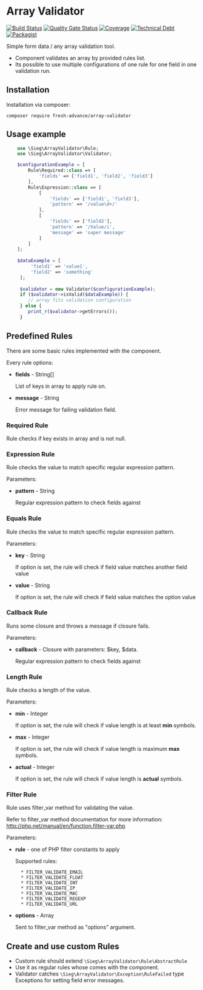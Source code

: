 # Array Validator

[![Build Status](https://travis-ci.com/Fresh-Advance/array-validator.svg?branch=master)](https://travis-ci.com/Fresh-Advance/array-validator)
[![Quality Gate Status](https://sonarcloud.io/api/project_badges/measure?project=Fresh-Advance_array-validator&metric=alert_status)](https://sonarcloud.io/dashboard?id=Fresh-Advance_array-validator)
[![Coverage](https://sonarcloud.io/api/project_badges/measure?project=Fresh-Advance_array-validator&metric=coverage)](https://sonarcloud.io/dashboard?id=Fresh-Advance_array-validator)
[![Technical Debt](https://sonarcloud.io/api/project_badges/measure?project=Fresh-Advance_array-validator&metric=sqale_index)](https://sonarcloud.io/dashboard?id=Fresh-Advance_array-validator)
[![Packagist](https://img.shields.io/packagist/v/fresh-advance/array-validator.svg)](https://packagist.org/packages/fresh-advance/array-validator)

Simple form data / any array validation tool.

* Component validates an array by provided rules list. 
* Its possible to use multiple configurations of one rule for one field in one validation run.

## Installation

Installation via composer:

```
composer require fresh-advance/array-validator
```

## Usage example

```php
    use \Sieg\ArrayValidator\Rule;
    use \Sieg\ArrayValidator\Validator;

    $configurationExample = [
        Rule\Required::class => [
            'fields' => ['field1', 'field2', 'field3']
        ],
        Rule\Expression::class => [
            [
                'fields' => ['field1', 'field3'],
                'pattern' => '/value\d+/'
            ],
            [
                'fields' => ['field2'],
                'pattern' => '/Value/i',
                'message' => 'super message'
            ]
        ]
    ];
    
    $dataExample = [
         'field1' => 'value1',
         'field2' => 'something'
     ];
     
     $validator = new Validator($configurationExample);
     if ($validator->isValid($dataExample)) {
        // array fits validation configuration
     } else {
        print_r($validator->getErrors());
     }
```

## Predefined Rules

There are some basic rules implemented with the component.

Every rule options:

* **fields** - String[]

    List of keys in array to apply rule on.
    
* **message** - String

    Error message for failing validation field.

### Required Rule

Rule checks if key exists in array and is not null.

### Expression Rule

Rule checks the value to match specific regular expression pattern.

Parameters:
* **pattern** - String
    
    Regular expression pattern to check fields against

### Equals Rule

Rule checks the value to match specific regular expression pattern.

Parameters:
* **key** - String
    
    If option is set, the rule will check if field value matches another field value
    
* **value** - String

    If option is set, the rule will check if field value matches the option value

### Callback Rule

Runs some closure and throws a message if closure fails.

Parameters:
* **callback** - Closure with parameters: $key, $data.
    
    Regular expression pattern to check fields against

### Length Rule

Rule checks a length of the value.

Parameters:
* **min** - Integer
    
    If option is set, the rule will check if value length is at least **min** symbols.
    
* **max** - Integer
    
    If option is set, the rule will check if value length is maximum **max** symbols.

* **actual** - Integer
    
    If option is set, the rule will check if value length is **actual** symbols.

### Filter Rule

Rule uses filter_var method for validating the value.

Refer to filter_var method documentation for more information: http://php.net/manual/en/function.filter-var.php

Parameters:
* **rule** - one of PHP filter constants to apply
    
    Supported rules:
        
        * FILTER_VALIDATE_EMAIL
        * FILTER_VALIDATE_FLOAT
        * FILTER_VALIDATE_INT
        * FILTER_VALIDATE_IP
        * FILTER_VALIDATE_MAC
        * FILTER_VALIDATE_REGEXP
        * FILTER_VALIDATE_URL

* **options** - Array
    
    Sent to filter_var method as "options" argument.


## Create and use custom Rules

* Custom rule should extend ``\Sieg\ArrayValidator\Rule\AbstractRule``
* Use it as regular rules whose comes with the component.
* Validator catches ``\Sieg\ArrayValidator\Exception\RuleFailed`` type Exceptions for setting field error messages.